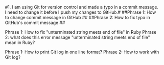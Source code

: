  #1. I am using Git for version control and made a typo in a commit message. I need to change it before I push my changes to GitHub.#
 ##Phrase 1: How to change commit message in GitHub ##
 ##Phrase 2: How to fix typo in GitHub's commit message ##
 
 Phrase 1: How to fix "unterminated string meets end of file" in Ruby
 Phrase 2: what does this error message "unterminated string meets end of file" mean in Ruby?
 
 Phrase 1: How to print Git log in one line format?
 Phrase 2: How to work with Git log?
